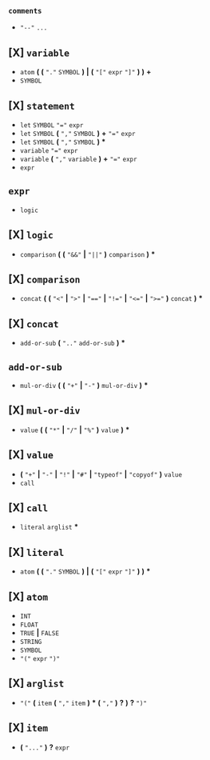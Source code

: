 ### `comments`

- `"--"` `...`

## [X] `variable`

- `atom` **(**
  **(** `"."` `SYMBOL` **)**
  **|** **(** `"["` `expr` `"]"` **)**
  **)** **+**
- `SYMBOL`

## [X] `statement`

- `let` `SYMBOL` `"="` `expr`
- `let` `SYMBOL` **(** `","` `SYMBOL` **)** **+** `"="` `expr`
- `let` `SYMBOL` **(** `","` `SYMBOL` **)** **\***
- `variable` `"="` `expr`
- `variable` **(** `","` `variable` **)** **+** `"="` `expr`
- `expr`

## `expr`

- `logic`

## [X] `logic`

- `comparison` **(** **(** `"&&"` **|** `"||"` **)** `comparison` **)** **\***

## [X] `comparison`

- `concat` **(** **(** `"<"` **|** `">"` **|** `"=="` **|** `"!="` **|** `"<="` **|** `">="` **)** `concat` **)** **\***

## [X] `concat`

- `add-or-sub` **(** `".."` `add-or-sub` **)** **\***

## `add-or-sub`

- `mul-or-div` **(** **(** `"+"` **|** `"-"` **)** `mul-or-div` **)** **\***

## [X] `mul-or-div`

- `value` **(** **(** `"*"` **|** `"/"` **|** `"%"` **)** `value` **)** **\***

## [X] `value`

- **(** `"+"` **|** `"-"` **|** `"!"` **|** `"#"` **|** `"typeof"` **|** `"copyof"` **)** `value`
- `call`

## [X] `call`

- `literal` `arglist` **\***

## [X] `literal`

- `atom` **(**
  **(** `"."` `SYMBOL` **)**
  **|** **(** `"["` `expr` `"]"` **)**
  **)** **\***

## [X] `atom`

- `INT`
- `FLOAT`
- `TRUE` **|** `FALSE`
- `STRING`
- `SYMBOL`
- `"("` `expr` `")"`

## [X] `arglist`

- `"("` **(** `item` **(** `","` `item` **)** **\*** **(** `","` **)** **?** **)** **?** `")"`

## [X] `item`

- **(** `"..."` **)** **?** `expr`
